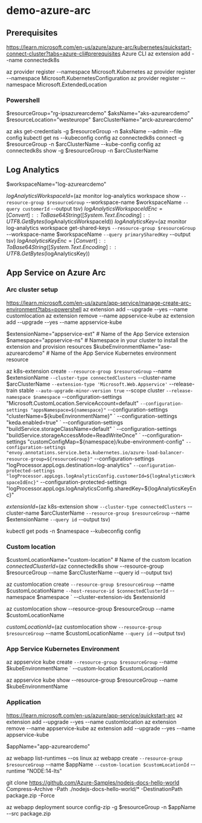 # demo-azure-arc

## Prerequisites
https://learn.microsoft.com/en-us/azure/azure-arc/kubernetes/quickstart-connect-cluster?tabs=azure-cli#prerequisites
Azure CLI
az extension add --name connectedk8s

az provider register --namespace Microsoft.Kubernetes
az provider register --namespace Microsoft.KubernetesConfiguration
az provider register --namespace Microsoft.ExtendedLocation

### Powershell
$resourceGroup="rg-ipsazurearcdemo"
$aksName="aks-azurearcdemo"
$resourceLocation="westeurope"
$arcClusterName="arck-azurearcdemo"

az aks get-credentials -g $resourceGroup -n $aksName --admin --file config
kubectl get ns --kubeconfig config
az connectedk8s connect -g $resourceGroup -n $arcClusterName --kube-config config
az connectedk8s show -g $resourceGroup -n $arcClusterName

## Log Analytics
$workspaceName="log-azurearcdemo"

$logAnalyticsWorkspaceId=$(az monitor log-analytics workspace show `
    --resource-group $resourceGroup `
    --workspace-name $workspaceName `
    --query customerId `
    --output tsv)
$logAnalyticsWorkspaceIdEnc=[Convert]::ToBase64String([System.Text.Encoding]::UTF8.GetBytes($logAnalyticsWorkspaceId))
$logAnalyticsKey=$(az monitor log-analytics workspace get-shared-keys `
    --resource-group $resourceGroup `
    --workspace-name $workspaceName `
    --query primarySharedKey `
    --output tsv)
$logAnalyticsKeyEnc=[Convert]::ToBase64String([System.Text.Encoding]::UTF8.GetBytes($logAnalyticsKey))

## App Service on Azure Arc
### Arc cluster setup
https://learn.microsoft.com/en-us/azure/app-service/manage-create-arc-environment?tabs=powershell
az extension add --upgrade --yes --name customlocation
az extension remove --name appservice-kube
az extension add --upgrade --yes --name appservice-kube

$extensionName="appservice-ext" # Name of the App Service extension
$namespace="appservice-ns" # Namespace in your cluster to install the extension and provision resources
$kubeEnvironmentName="ase-azurearcdemo" # Name of the App Service Kubernetes environment resource

az k8s-extension create `
    --resource-group $resourceGroup `
    --name $extensionName `
    --cluster-type connectedClusters `
    --cluster-name $arcClusterName `
    --extension-type 'Microsoft.Web.Appservice' `
    --release-train stable `
    --auto-upgrade-minor-version true `
    --scope cluster `
    --release-namespace $namespace `
    --configuration-settings "Microsoft.CustomLocation.ServiceAccount=default" `
    --configuration-settings "appsNamespace=${namespace}" `
    --configuration-settings "clusterName=${kubeEnvironmentName}" `
    --configuration-settings "keda.enabled=true" `
    --configuration-settings "buildService.storageClassName=default" `
    --configuration-settings "buildService.storageAccessMode=ReadWriteOnce" `
    --configuration-settings "customConfigMap=${namespace}/kube-environment-config" `
    --configuration-settings "envoy.annotations.service.beta.kubernetes.io/azure-load-balancer-resource-group=${resourceGroup}" `
    --configuration-settings "logProcessor.appLogs.destination=log-analytics" `
    --configuration-protected-settings "logProcessor.appLogs.logAnalyticsConfig.customerId=${logAnalyticsWorkspaceIdEnc}" `
    --configuration-protected-settings "logProcessor.appLogs.logAnalyticsConfig.sharedKey=${logAnalyticsKeyEnc}"

$extensionId=$(az k8s-extension show `
    --cluster-type connectedClusters `
    --cluster-name $arcClusterName `
    --resource-group $resourceGroup `
    --name $extensionName `
    --query id `
    --output tsv)

kubectl get pods -n $namespace --kubeconfig config

### Custom location
$customLocationName="custom-location" # Name of the custom location
$connectedClusterId=$(az connectedk8s show --resource-group $resourceGroup --name $arcClusterName --query id --output tsv)

az customlocation create `
    --resource-group $resourceGroup `
    --name $customLocationName `
    --host-resource-id $connectedClusterId `
    --namespace $namespace `
    --cluster-extension-ids $extensionId

az customlocation show --resource-group $resourceGroup --name $customLocationName

$customLocationId=$(az customlocation show `
    --resource-group $resourceGroup `
    --name $customLocationName `
    --query id `
    --output tsv)

### App Service Kubernetes Environment

az appservice kube create `
    --resource-group $resourceGroup `
    --name $kubeEnvironmentName `
    --custom-location $customLocationId

az appservice kube show --resource-group $resourceGroup --name $kubeEnvironmentName


### Application
https://learn.microsoft.com/en-us/azure/app-service/quickstart-arc
az extension add --upgrade --yes --name customlocation
az extension remove --name appservice-kube
az extension add --upgrade --yes --name appservice-kube

$appName="app-azurearcdemo"

az webapp list-runtimes --os linux
az webapp create `
    --resource-group $resourceGroup `
    --name $appName `
    --custom-location $customLocationId `
    --runtime "NODE:14-lts"

git clone https://github.com/Azure-Samples/nodejs-docs-hello-world
Compress-Archive -Path ./nodejs-docs-hello-world/* -DestinationPath package.zip -Force
<!-- az webapp config appsettings set -g $resourceGroup -n $appName --settings SCM_DO_BUILD_DURING_DEPLOYMENT=true -->
az webapp deployment source config-zip -g $resourceGroup -n $appName --src package.zip